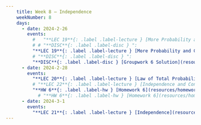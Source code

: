 ```yaml
---
    title: Week 8 – Independence
    weekNumber: 8
    days:
      - date: 2024-2-26
        events:
          #   "**LEC 19**{: .label .label-lecture } [More Probability and Combinatorics Examples](resources/lecture/lec19.pdf)  :Poker: Problems [4](https://www.loom.com/share/1ad02fdad0a34e0a8dcbaf086557cdaf), [5](https://www.loom.com/share/a8eb9fe6f0f245549d1444387311606c), [6](https://www.loom.com/share/a022ffba0f3049d09c3cad1dba67c134)"
          # # "**DISC**{: .label .label-disc } ":
          "**LEC 19**{: .label .label-lecture } [More Probability and Combinatorics Examples](resources/lecture/lec19.pdf) [✏️](resources/lecture/lec19-marked.pdf) :Poker: Problems [4](https://www.loom.com/share/1ad02fdad0a34e0a8dcbaf086557cdaf), [5](https://www.loom.com/share/a8eb9fe6f0f245549d1444387311606c), [6](https://www.loom.com/share/a022ffba0f3049d09c3cad1dba67c134)":
          # "**DISC**{: .label .label-disc } ":
          "**DISC**{: .label .label-disc } [Groupwork 6 Solution](resources/groupwork/groupwork6_solution.pdf)":
      - date: 2024-2-28
        events:
          "**LEC 20**{: .label .label-lecture } [Law of Total Probability and Bayes' Theorem](resources/lecture/lec20.pdf) ":
          # "**LEC 22**{: .label .label-lecture } [Independence and Conditional Independence](resources/lecture/lec22.pdf) ":
          "**HW 6**{: .label .label-hw } [Homework 6](resources/homework/hw6/homework6.pdf) [🍃](https://www.overleaf.com/read/xsqfgtvkbqjr#8692bd)" :
            # "**HW 6**{: .label .label-hw } [Homework 6](resources/homework/hw6/homework6.pdf) [🍃](https://www.overleaf.com/read/jdwzqttznxmt)":
      - date: 2024-3-1
        events:
          "**LEC 21**{: .label .label-lecture } [Independence](resources/lecture/lec21.pdf) ":
---
```

